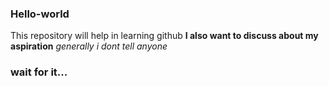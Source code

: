 ### Hello-world
This repository will help in learning github 
**I also want to discuss about my aspiration**
*generally i dont tell anyone*
### wait for it... ###
